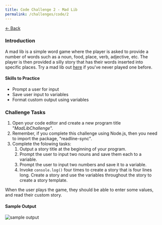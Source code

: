 ```yaml
---
title: Code Challenge 2 - Mad Lib
permalink: /challenges/code/2
---
```


[← Back](/challenges/)

### Introduction

A mad lib is a simple word game where the player is asked to provide a number of words such as a noun, food, place, verb, adjective, etc. The player is then provided a silly story that has their words inserted into specific places. Try a mad lib out [here](http://www.madtakes.com/libs/176.html) if you've never played one before.

#### Skills to Practice
- Prompt a user for input
- Save user input to variables
- Format custom output using variables

### Challenge Tasks
1. Open your code editor and create a new program title "*MadLibChallenge*".
2. Remember, if you complete this challenge using Node.js, then you need to import the package, "readline-sync".
3. Complete the folowing tasks:
    1. Output a story title at the beginning of your program.
    2. Prompt the user to input two nouns and save them each to a variable.
    3. Prompt the user to input two numbers and save it to a variable.
    4. Invoke `console.log()` four times to create a story that is four lines long. Create a story and use the variables throughout the story to create a story template.

When the user plays the game, they should be able to enter some values, and read their custom story.

#### Sample Output

<img src="/assets/img/challenges/challenge-2-mad-lib-sample.gif" alt="sample output" title="sample output">